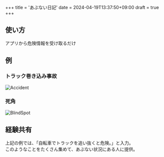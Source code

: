 +++
title = 'あぶない日記'
date = 2024-04-19T13:37:50+09:00
draft = true
+++

## 使い方
アプリから危険情報を受け取るだけ

## 例
### トラック巻き込み事故
![Accident](/images/Accident.png)  
### 死角
![BlindSpot](/images/BlindSpot.jpg)  

## 経験共有
上記の例では、「自転車でトラックを追い抜くと危険。」と入力。  
このようなことをたくさん集めて、あぶない状況にある人に提供。